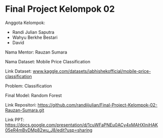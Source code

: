 # Final Project Kelompok 02
Anggota Kelompok:
- Randi Julian Saputra 
- Wahyu Berkhe Bestari
- David

Nama Mentor: Rauzan Sumara 

Nama Dataset: Mobile Price Classification

Link Dataset: www.kaggle.com/datasets/iabhishekofficial/mobile-price-classification

Problem: Classification

Final Model: Random Forest

Link Repositori: https://github.com/randiijulian/Final-Project-Kelompok-02-Rauzan-Sumara.git

Link PPT: https://docs.google.com/presentation/d/1cuWFaPNEu0ACy4xMAHXIniHAK05eR4mBvDMp82wu_J8/edit?usp=sharing
